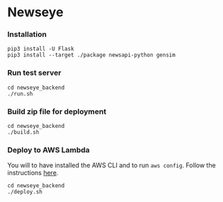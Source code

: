 # Newseye

### Installation

```
pip3 install -U Flask
pip3 install --target ./package newsapi-python gensim
```

### Run test server

```
cd newseye_backend
./run.sh
```

### Build zip file for deployment

```
cd newseye_backend
./build.sh
```

### Deploy to AWS Lambda

You will to have installed the AWS CLI and to run `aws config`. Follow the instructions [here](https://aws.amazon.com/cli/).

```
cd newseye_backend
./deploy.sh
```
